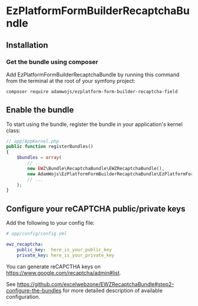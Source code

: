 # EzPlatformFormBuilderRecaptchaBundle

## Installation

### Get the bundle using composer

Add EzPlatformFormBuilderRecaptchaBundle by running this command from the terminal at the root of
your symfony project:

```bash
composer require adamwojs/ezplatform-form-builder-recaptcha-field
```

## Enable the bundle

To start using the bundle, register the bundle in your application's kernel class:

```php
// app/AppKernel.php
public function registerBundles()
{
    $bundles = array(
        // ...
        new EWZ\Bundle\RecaptchaBundle\EWZRecaptchaBundle(),
        new AdamWojs\EzPlatformFormBuilderRecaptchaBundle\EzPlatformFormBuilderRecaptchaBundle(),
        // ...
    );
}
```

## Configure your reCAPTCHA public/private keys

Add the following to your config file:

```yaml
# app/config/config.yml

ewz_recaptcha:
    public_key:  here_is_your_public_key
    private_key: here_is_your_private_key
```

You can generate reCAPCTHA keys on https://www.google.com/recaptcha/admin#list.

See https://github.com/excelwebzone/EWZRecaptchaBundle#step2-configure-the-bundles for more detailed description of available configuration. 
